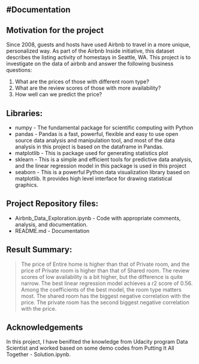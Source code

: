 #Documentation
-------------
## Motivation for the project
Since 2008, guests and hosts have used Airbnb to travel in a more unique, personalized way. As part of the Airbnb Inside initiative, this dataset describes the listing activity of homestays in Seattle, WA. This project is to investigate on the data of airbnb and answer the following business questions:
1. What are the prices of those with different room type?
2. What are the review scores of those with more availability?
3. How well can we predict the price?

##  Libraries:
* numpy - The fundamental package for scientific computing with Python
* pandas - Pandas is a fast, powerful, flexible and easy to use open source data analysis and manipulation tool, and most of the data analysis in this project is based on the dataframe in Pandas.
* matplotlib - This is package used for generating statistics plot
* sklearn - This is a simple and efficient tools for predictive data analysis, and the linear regression model in this package is used in this project
* seaborn - This is a powerful Python data visualization library based on matplotlib. It provides high level interface for drawing statistical graphics.


## Project Repository files:
* Airbnb_Data_Exploration.ipynb - Code with appropriate comments, analysis, and documentation.
* README.md - Documentation

## Result Summary:
>  The price of Entire home is higher than that of Private room, and the price of Private room is higher than that of Shared room.
>  The review scores of low availability is a bit higher, but the difference is quite narrow.
>  The best linear regression model achieves a r2 score of 0.56. Among the coefficients of the best model, the room type matters most. The shared room has the biggest negative correlation with the price. The private room has the second biggest negative correlation with the price.

## Acknowledgements
In this project, I have benifited the knowledge from Udacity program Data Scientist and worked based on some demo codes from Putting It All Together - Solution.ipynb.

